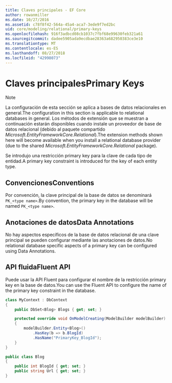 ```yaml
---
title: Claves principales - EF Core
author: rowanmiller
ms.date: 10/27/2016
ms.assetid: c78f8f42-564a-45a4-aca7-3ede9f7ed2bc
uid: core/modeling/relational/primary-keys
ms.openlocfilehash: 916f3adbcd08cb1037c7fbf68e99630feb321a61
ms.sourcegitcommit: dadee5905ada9ecdbae28363a682950383ce3e10
ms.translationtype: MT
ms.contentlocale: es-ES
ms.lasthandoff: 08/27/2018
ms.locfileid: "42998073"
---
```

# <a name="primary-keys"></a><span data-ttu-id="cc9c9-102">Claves principales</span><span class="sxs-lookup"><span data-stu-id="cc9c9-102">Primary Keys</span></span>

> [!NOTE]  
> <span data-ttu-id="cc9c9-103">La configuración de esta sección se aplica a bases de datos relacionales en general.</span><span class="sxs-lookup"><span data-stu-id="cc9c9-103">The configuration in this section is applicable to relational databases in general.</span></span> <span data-ttu-id="cc9c9-104">Los métodos de extensión que se muestran a continuación estarán disponibles cuando instale un proveedor de base de datos relacional (debido al paquete compartido *Microsoft.EntityFrameworkCore.Relational*).</span><span class="sxs-lookup"><span data-stu-id="cc9c9-104">The extension methods shown here will become available when you install a relational database provider (due to the shared *Microsoft.EntityFrameworkCore.Relational* package).</span></span>

<span data-ttu-id="cc9c9-105">Se introdujo una restricción primary key para la clave de cada tipo de entidad.</span><span class="sxs-lookup"><span data-stu-id="cc9c9-105">A primary key constraint is introduced for the key of each entity type.</span></span>

## <a name="conventions"></a><span data-ttu-id="cc9c9-106">Convenciones</span><span class="sxs-lookup"><span data-stu-id="cc9c9-106">Conventions</span></span>

<span data-ttu-id="cc9c9-107">Por convención, la clave principal de la base de datos se denominará `PK_<type name>`.</span><span class="sxs-lookup"><span data-stu-id="cc9c9-107">By convention, the primary key in the database will be named `PK_<type name>`.</span></span>

## <a name="data-annotations"></a><span data-ttu-id="cc9c9-108">Anotaciones de datos</span><span class="sxs-lookup"><span data-stu-id="cc9c9-108">Data Annotations</span></span>

<span data-ttu-id="cc9c9-109">No hay aspectos específicos de la base de datos relacional de una clave principal se pueden configurar mediante las anotaciones de datos.</span><span class="sxs-lookup"><span data-stu-id="cc9c9-109">No relational database specific aspects of a primary key can be configured using Data Annotations.</span></span>

## <a name="fluent-api"></a><span data-ttu-id="cc9c9-110">API fluida</span><span class="sxs-lookup"><span data-stu-id="cc9c9-110">Fluent API</span></span>

<span data-ttu-id="cc9c9-111">Puede usar la API Fluent para configurar el nombre de la restricción primary key en la base de datos.</span><span class="sxs-lookup"><span data-stu-id="cc9c9-111">You can use the Fluent API to configure the name of the primary key constraint in the database.</span></span>

<!-- [!code-csharp[Main](samples/core/relational/Modeling/FluentAPI/Samples/Relational/KeyName.cs?highlight=9)] -->
``` csharp
class MyContext : DbContext
{
    public DbSet<Blog> Blogs { get; set; }

    protected override void OnModelCreating(ModelBuilder modelBuilder)
    {
        modelBuilder.Entity<Blog>()
            .HasKey(b => b.BlogId)
            .HasName("PrimaryKey_BlogId");
    }
}

public class Blog
{
    public int BlogId { get; set; }
    public string Url { get; set; }
}
```

